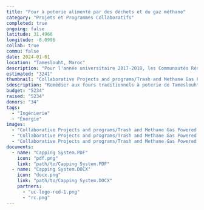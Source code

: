 ```yaml
---
title: "Four à poterie alimenté par des déchets et du gaz méthane"
category: "Projets et Programmes Collaboratifs"
completed: true
ongoing: false
latitude: 31.4966
longitude: -8.0996
collab: true
commu: false
date: 2024-01-01
location: "Tameslouht, Maroc"
description: "Pour l'année universitaire 2017-2018, les Communautés Résilientes ont créé un projet de fin d'études pour les étudiants en génie mécanique. L'équipe comprenait également deux étudiants en génie de l'environnement, un professeur d'EnvE et un instructeur en céramique qui ont travaillé ensemble pour créer la meilleure solution possible afin de remédier aux fours à poterie traditionnels, mais toxiques, de Tameslouht alimentés par la combustion de pneus."
estimated: "3241"
thumbnail: "Collaborative Projects and programs/Trash and Methane Gas Powered Pottery Kiln/somekindameeting.webp"
sdescription: "Remédier aux fours traditionnels à poterie de Tameslouht alimentés par la combustion de pneus"
budget: "5234"
raised: "5234"
donors: "34"
tags:
  - "Ingénierie"
  - "Énergie"
images:
  - "Collaborative Projects and programs/Trash and Methane Gas Powered Pottery Kiln/somekindameeting.webp"
  - "Collaborative Projects and programs/Trash and Methane Gas Powered Pottery Kiln/pic1.webp"
  - "Collaborative Projects and programs/Trash and Methane Gas Powered Pottery Kiln/pic2.webp"
documents:
  - name: "Capping System.PDF"
    icon: "pdf.png"
    link: "path/to/Capping System.PDF"
  - name: "Capping System.DOCX"
    icon: "docx.png"
    link: "path/to/Capping System.DOCX"
    partners:
      - "uc-logo-red-1.png"
      - "rc.png"
---
```

